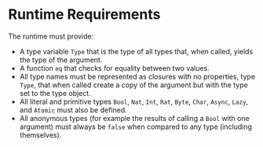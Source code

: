 # Runtime Requirements

The runtime must provide:
* A type variable `Type` that is the type of all types that, when called, yields the type of the argument.
* A function `eq` that checks for equality between two values.
* All type names must be represented as closures with no properties, type `Type`, that when called create a copy of the argument but with the type set to the type object.
* All literal and primitive types `Bool`, `Nat`, `Int`, `Rat`, `Byte`, `Char`, `Async`, `Lazy`, and `Atomic` must also be defined.
* All anonymous types (for example the results of calling a `Bool` with one argument) must always be `false` when compared to any type (including themselves).